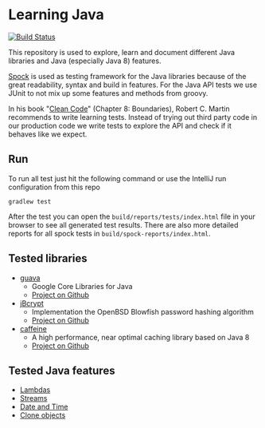 # Learning Java

[![Build Status](https://img.shields.io/travis/feedm3/learning-java.svg?style=flat-square)](https://travis-ci.org/feedm3/learning-java)

This repository is used to explore, learn and document different Java libraries and Java (especially Java 8) features.

[Spock](https://github.com/spockframework/spock) is used as testing framework for the
 Java libraries because of the great readability, syntax and build in features. For the
 Java API tests we use JUnit to not mix up some features and methods from groovy.

In his book "[Clean Code](http://www.amazon.de/dp/0132350882)" (Chapter 8: Boundaries), Robert C. Martin recommends 
to write learning tests. Instead of trying out third party code in our production code we write tests to explore 
the API and check if it behaves like we expect.


## Run
To run all test just hit the following command or use the IntelliJ run configuration from this repo

```
gradlew test
```

After the test you can open the `build/reports/tests/index.html` file in your browser to see all generated test results.
There are also more detailed reports for all spock tests in `build/spock-reports/index.html`.


## Tested libraries
* [guava](src/test/groovy/guava)
    - Google Core Libraries for Java
    - [Project on Github](https://github.com/google/guava)
* [jBcrypt](src/test/groovy/bcrypt)
    - Implementation the OpenBSD Blowfish password hashing algorithm
    - [Project on Github](https://github.com/svenkubiak/jBCrypt)
* [caffeine](src/test/groovy/caffeine)
    - A high performance, near optimal caching library based on Java 8
    - [Project on Github](https://github.com/ben-manes/caffeine)


## Tested Java features
* [Lambdas](src/test/java/java8/LambdasTest.java)
* [Streams](src/test/java/java8/StreamsTest.java)
* [Date and Time](src/test/java/java8/DateTimeTest.java)
* [Clone objects](src/test/java/general/CloneTest.java)

